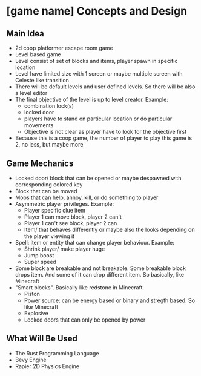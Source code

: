 # [game name] Concepts and Design

## Main Idea
- 2d coop platformer escape room game
- Level based game
- Level consist of set of blocks and items, player spawn in specific location
- Level have limited size with 1 screen or maybe multiple screen with Celeste like transition
- There will be default levels and user defined levels. So there will be also a level editor
- The final objective of the level is up to level creator. Example:
    - combination lock(s)
    - locked door
    - players have to stand on particular location or do particular movements
    - Objective is not clear as player have to look for the objective first
- Because this is a coop game, the number of player to play this game is 2, no less, but maybe more

## Game Mechanics
- Locked door/ block that can be opened or maybe despawned with corresponding colored key
- Block that can be moved
- Mobs that can help, annoy, kill, or do something to player
- Asymmetric player privileges. Example:
    - Player specific clue item
    - Player 1 can move block, player 2 can't
    - Player 1 can't see block, player 2 can
    - Item/ that behaves differently or maybe also the looks depending on the player viewing it
- Spell: item or entity that can change player behaviour. Example:
    - Shrink player/ make player huge
    - Jump boost
    - Super speed
- Some block are breakable and not breakable. Some breakable block drops item. And some of it can drop different item. So basically, like Minecraft
- "Smart blocks". Basically like redstone in Minecraft
    - Piston
    - Power source: can be energy based or binary and stregth based. So like Minecraft
    - Explosive
    - Locked doors that can only be opened by power

## What Will Be Used
- The Rust Programming Language
- Bevy Engine
- Rapier 2D Physics Engine
